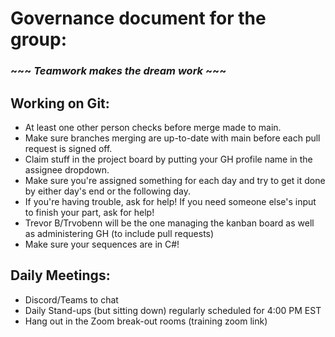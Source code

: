 # Governance document for the group:
### ~~~ _Teamwork makes the dream work_ ~~~

## Working on Git:

- At least one other person checks before merge made to main. 
- Make sure branches merging are up-to-date with main before each pull request is signed off. 
- Claim stuff in the project board by putting your GH profile name in the assignee dropdown.	
- Make sure you're assigned something for each day and try to get it done by either day's end or the following day.	
- If you're having trouble, ask for help! If you need someone else's input to finish your part, ask for help!
- Trevor B/Trvobenn will be the one managing the kanban board as well as administering GH (to include pull requests)
- Make sure your sequences are in C#!

## Daily Meetings:

- Discord/Teams to chat 
- Daily Stand-ups (but sitting down) regularly scheduled for 4:00 PM EST 
- Hang out in the Zoom break-out rooms (training zoom link) 

